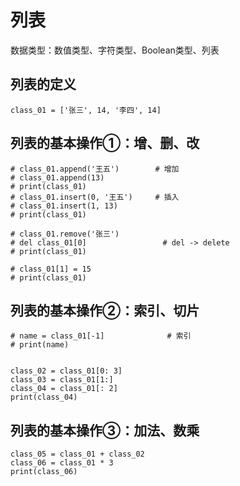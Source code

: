 # 列表
数据类型：数值类型、字符类型、Boolean类型、列表


## 列表的定义

    class_01 = ['张三', 14, '李四', 14]
  
## 列表的基本操作①：增、删、改

    # class_01.append('王五')        # 增加
    # class_01.append(13)
    # print(class_01)
    # class_01.insert(0, '王五')     # 插入
    # class_01.insert(1, 13)
    # print(class_01)

    # class_01.remove('张三')
    # del class_01[0]                 # del -> delete
    # print(class_01)

    # class_01[1] = 15
    # print(class_01)


## 列表的基本操作②：索引、切片

    # name = class_01[-1]              # 索引
    # print(name)


    class_02 = class_01[0: 3]
    class_03 = class_01[1:]
    class_04 = class_01[: 2]
    print(class_04)

## 列表的基本操作③：加法、数乘
    class_05 = class_01 + class_02
    class_06 = class_01 * 3
    print(class_06)
